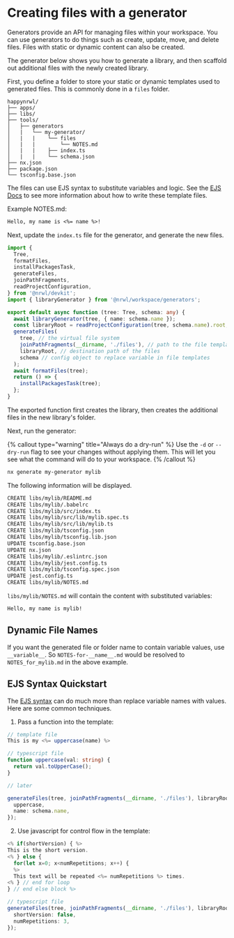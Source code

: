 # Creating files with a generator

Generators provide an API for managing files within your workspace. You can use generators to do things such as create, update, move, and delete files. Files with static or dynamic content can also be created.

The generator below shows you how to generate a library, and then scaffold out additional files with the newly created library.

First, you define a folder to store your static or dynamic templates used to generated files. This is commonly done in a `files` folder.

```treeview
happynrwl/
├── apps/
├── libs/
├── tools/
│   ├── generators
│   |   └── my-generator/
│   |   |    └── files
│   |   |        └── NOTES.md
│   |   |    ├── index.ts
│   |   |    └── schema.json
├── nx.json
├── package.json
└── tsconfig.base.json
```

The files can use EJS syntax to substitute variables and logic. See the [EJS Docs](https://ejs.co/) to see more information about how to write these template files.

Example NOTES.md:

```markdown
Hello, my name is <%= name %>!
```

Next, update the `index.ts` file for the generator, and generate the new files.

```typescript
import {
  Tree,
  formatFiles,
  installPackagesTask,
  generateFiles,
  joinPathFragments,
  readProjectConfiguration,
} from '@nrwl/devkit';
import { libraryGenerator } from '@nrwl/workspace/generators';

export default async function (tree: Tree, schema: any) {
  await libraryGenerator(tree, { name: schema.name });
  const libraryRoot = readProjectConfiguration(tree, schema.name).root;
  generateFiles(
    tree, // the virtual file system
    joinPathFragments(__dirname, './files'), // path to the file templates
    libraryRoot, // destination path of the files
    schema // config object to replace variable in file templates
  );
  await formatFiles(tree);
  return () => {
    installPackagesTask(tree);
  };
}
```

The exported function first creates the library, then creates the additional files in the new library's folder.

Next, run the generator:

{% callout type="warning" title="Always do a dry-run" %}
Use the `-d` or `--dry-run` flag to see your changes without applying them. This will let you see what the command will do to your workspace.
{% /callout %}

```bash
nx generate my-generator mylib
```

The following information will be displayed.

```bash
CREATE libs/mylib/README.md
CREATE libs/mylib/.babelrc
CREATE libs/mylib/src/index.ts
CREATE libs/mylib/src/lib/mylib.spec.ts
CREATE libs/mylib/src/lib/mylib.ts
CREATE libs/mylib/tsconfig.json
CREATE libs/mylib/tsconfig.lib.json
UPDATE tsconfig.base.json
UPDATE nx.json
CREATE libs/mylib/.eslintrc.json
CREATE libs/mylib/jest.config.ts
CREATE libs/mylib/tsconfig.spec.json
UPDATE jest.config.ts
CREATE libs/mylib/NOTES.md
```

`libs/mylib/NOTES.md` will contain the content with substituted variables:

```markdown
Hello, my name is mylib!
```

## Dynamic File Names

If you want the generated file or folder name to contain variable values, use `__variable__`. So `NOTES-for-__name__.md` would be resolved to `NOTES_for_mylib.md` in the above example.

## EJS Syntax Quickstart

The [EJS syntax](https://ejs.co/) can do much more than replace variable names with values. Here are some common techniques.

1. Pass a function into the template:

```typescript
// template file
This is my <%= uppercase(name) %>
```

```typescript
// typescript file
function uppercase(val: string) {
  return val.toUpperCase();
}

// later

generateFiles(tree, joinPathFragments(__dirname, './files'), libraryRoot, {
  uppercase,
  name: schema.name,
});
```

2. Use javascript for control flow in the template:

```typescript
<% if(shortVersion) { %>
This is the short version.
<% } else {
  for(let x=0; x<numRepetitions; x++) {
  %>
  This text will be repeated <%= numRepetitions %> times.
<% } // end for loop
} // end else block %>
```

```typescript
// typescript file
generateFiles(tree, joinPathFragments(__dirname, './files'), libraryRoot, {
  shortVersion: false,
  numRepetitions: 3,
});
```
